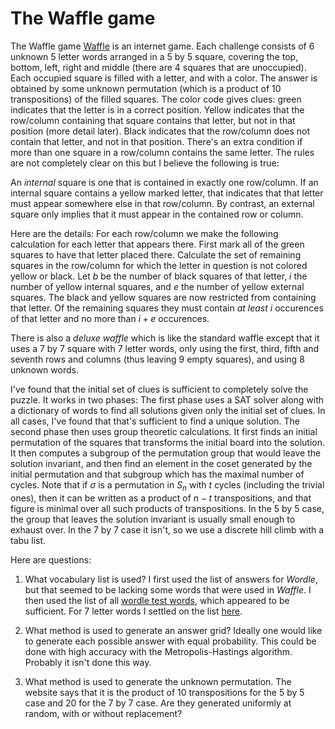 The Waffle game
===============

The Waffle game [Waffle](https://wafflegame.net/daily) is an
internet game.  Each challenge consists of 6 unknown 5 letter words
arranged in a 5 by 5 square, covering the top, bottom, left, right and
middle (there are 4 squares that are unoccupied).  Each occupied
square is filled with a letter, and with a color.  The answer is
obtained by some unknown permutation (which is a product of 10
transpositions) of the filled squares.  The color code gives clues:
green indicates that the letter is in a correct position.  Yellow
indicates that the row/column containing that square contains that
letter, but not in that position (more detail later).  Black indicates
that the row/column does not contain that letter, and not in that
position.  There's an extra condition if more than one square in a
row/column contains the same letter.  The rules are not completely
clear on this but I believe the following is true:

An *internal* square is one that is contained in exactly one
row/column.  If an internal square contains a yellow marked letter,
that indicates that that letter must appear somewhere else in that
row/column. By contrast, an external square only implies that it must
appear in the contained row or column.

Here are the details: For each row/column we make the following
calculation for each letter that appears there.  First mark all of the
green squares to have that letter placed there. Calculate the set of
remaining squares in the row/column for which the letter in question
is not colored yellow or black.  Let $b$ be the number of black
squares of that letter, $i$ the number of yellow internal squares, and
$e$ the number of yellow external squares. The black and yellow
squares are now restricted from containing that letter. Of the
remaining squares they must contain *at least* $i$ occurences of that
letter and no more than $i + e$ occurences.

There is also a *deluxe waffle* which is like the standard waffle
except that it uses a 7 by 7 square with 7 letter words, only using
the first, third, fifth and seventh rows and columns (thus leaving 9
empty squares), and using 8 unknown words.

I've found that the initial set of clues is sufficient to completely
solve the puzzle.  It works in two phases: The first phase uses a SAT
solver along with a dictionary of words to find all solutions given
only the initial set of clues.  In all cases, I've found that that's
sufficient to find a unique solution.  The second phase then uses
group theoretic calculations.  It first finds an initial permutation
of the squares that transforms the initial board into the solution.
It then computes a subgroup of the permutation group that would leave
the solution invariant, and then find an element in the coset
generated by the initial permutation and that subgroup which has the
maximal number of cycles.  Note that if $\sigma$ is a permutation in
$`S_n`$ with $t$ cycles (including the trivial ones), then it can be
written as a product of $n-t$ transpositions, and that figure is
minimal over all such products of transpositions.  In the 5 by 5 case,
the group that leaves the solution invariant is usually small enough
to exhaust over.  In the 7 by 7 case it isn't, so we use a discrete
hill climb with a tabu list.

Here are questions:

1) What vocabulary list is used?  I first used the list of answers for
*Wordle*, but that seemed to be lacking some words that were used in
*Waffle*. I then used the list of all [wordle test
words](https://github.com/tabatkins/wordle-list/blob/main/words),
which appeared to be sufficient. For 7 letter words I settled on the
list
[here](https://github.com/powerlanguage/word-lists/blob/master/word-list-7-letters.txt).

2) What method is used to generate an answer grid?  Ideally one would
like to generate each possible answer with equal probability. This
could be done with high accuracy with the Metropolis-Hastings
algorithm.  Probably it isn't done this way.

3) What method is used to generate the unknown permutation.  The
website says that it is the product of 10 transpositions for the 5 by
5 case and 20 for the 7 by 7 case.  Are they generated uniformly at
random, with or without replacement?
